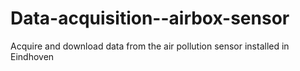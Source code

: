 # Data-acquisition--airbox-sensor
Acquire and download data from the air pollution sensor installed in Eindhoven
